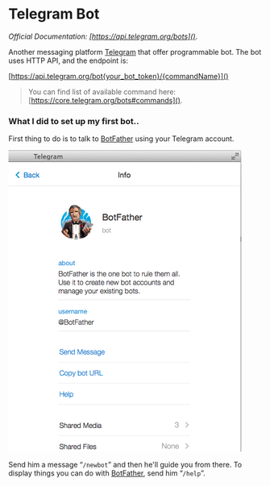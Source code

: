 # Telegram Bot

*Official Documentation: [https://api.telegram.org/bots]()*.

Another messaging platform [Telegram](https://telegram.org) that offer programmable bot. The bot uses HTTP API, and the endpoint is:

[https://api.telegram.org/bot{your_bot_token}/{commandName}]()

>You can find list of available command here: [https://core.telegram.org/bots#commands]().

### What I did to set up my first bot..
First thing to do is to talk to [BotFather](https://telegram.me/botfather) using your Telegram account.

![BotFather](../images/botfather.png)

Send him a message “`/newbot`” and then he'll guide you from there. To display things you can do with [BotFather](https://telegram.me/botfather), send him “`/help`”.